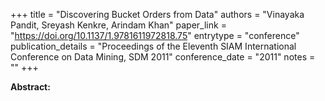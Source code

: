 +++
title = "Discovering Bucket Orders from Data"
authors = "Vinayaka Pandit, Sreyash Kenkre, Arindam Khan"
paper_link = "https://doi.org/10.1137/1.9781611972818.75"
entrytype = "conference"
publication_details = "Proceedings of the Eleventh SIAM International Conference on Data Mining,  SDM 2011"
conference_date = "2011"
notes = ""
+++

<b>Abstract:</b>
